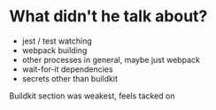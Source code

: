 # What didn't he talk about?
- jest / test watching
- webpack building
- other processes in general, maybe just webpack
- wait-for-it dependencies
- secrets other than buildkit

Buildkit section was weakest, feels tacked on
